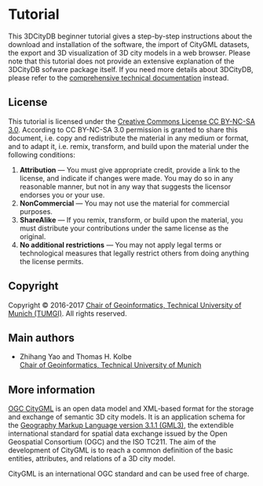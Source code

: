 Tutorial
==================================
This 3DCityDB beginner tutorial gives a step-by-step instructions about the download and installation of the software, the import of CityGML datasets, the export and 3D visualization of 3D city models in a web browser. Please note that this tutorial does not provide an extensive explanation of the 3DCityDB sofware package itself. If you need more details about 3DCityDB, please refer to the [comprehensive technical documentation](https://github.com/3dcitydb/3dcitydb/tree/master/Documentation) instead. 

License
-------
This tutorial is licensed under the [ Creative Commons License CC BY-NC-SA 3.0](https://creativecommons.org/licenses/by-nc-sa/3.0/legalcode). According to CC BY-NC-SA 3.0 permission is granted to share this document, i.e. copy and redistribute the material in any medium or format, and to adapt it, i.e. remix, transform, and build upon the material under the following conditions:

1. **Attribution** — You must give appropriate credit, provide a link to the license, and indicate if changes were made. You may do so in any reasonable manner, but not in any way that suggests the licensor endorses you or your use. 
2. **NonCommercial** — You may not use the material for commercial purposes. 
3. **ShareAlike** — If you remix, transform, or build upon the material, you must distribute your contributions under the same license as the original. 
4. **No additional restrictions** — You may not apply legal terms or technological measures that legally restrict others from doing anything the license permits. 

Copyright
-----------------------------------

Copyright © 2016-2017 [Chair of Geoinformatics, Technical University of Munich (TUMGI)](https://www.gis.bgu.tum.de/). All rights reserved.

Main authors
-----------------------------------

* Zhihang Yao and Thomas H. Kolbe
<br>[Chair of Geoinformatics, Technical University of Munich](https://www.gis.bgu.tum.de/)

More information
----------------
[OGC CityGML](http://www.opengeospatial.org/standards/citygml) is an open data model and XML-based format for the storage and exchange of semantic 3D city models. It is an application schema for the [Geography Markup Language version 3.1.1 (GML3)](http://www.opengeospatial.org/standards/gml), the extendible international standard for spatial data exchange issued by the Open Geospatial Consortium (OGC) and the ISO TC211. The aim of the development of CityGML is to reach a common definition of the basic entities, attributes, and relations of a 3D city model.

CityGML is an international OGC standard and can be used free of charge.
